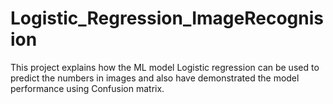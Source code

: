 # Logistic_Regression_ImageRecognision
This project explains how the ML model Logistic regression can be used to predict the numbers in images and also have demonstrated the model performance using Confusion matrix.
